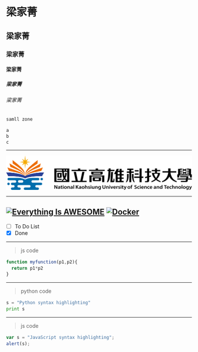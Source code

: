 # 梁家菁
## 梁家菁
### 梁家菁
#### 梁家菁
##### 梁家菁
###### 梁家菁

`samll zone`

```
a
b
c
```
---
![NKFUST](nkust.png "第一科大")

---
[![Everything Is AWESOME](https://img.youtube.com/vi/StTqXEQ2l-Y/0.jpg)](https://www.youtube.com/watch?v=StTqXEQ2l-Y "Everything Is AWESOME")
[![Docker](https://img.youtube.com/vi/sSm2dRarhPo/0.jpg)](https://www.youtube.com/watch?v=sSm2dRarhPo "Docker")
---
- [ ] To Do List
- [X] Done
---
> js code
```js
function myfunction(p1,p2){
  return p1*p2
}
```
---
> python code
```python
s = "Python syntax highlighting"
print s
```
---
> js code
```js
var s = "JavaScript syntax highlighting";
alert(s);
```
